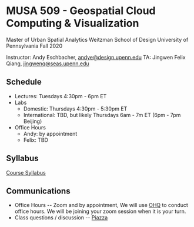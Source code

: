 # MUSA 509 - Geospatial Cloud Computing & Visualization

Master of Urban Spatial Analytics
Weitzman School of Design
University of Pennsylvania
Fall 2020

Instructor: Andy Eschbacher, andye@design.upenn.edu
TA:         Jingwen Felix Qiang, jingwenq@seas.upenn.edu

## Schedule

* Lectures: Tuesdays 4:30pm - 6pm ET
* Labs
  * Domestic: Thursdays 4:30pm - 5:30pm ET
  * International: TBD, but likely Thursdays 6am - 7m ET (6pm - 7pm Beijing)
* Office Hours
  * Andy: by appointment
  * Felix: TBD


## Syllabus

[Course Syllabus](https://github.com/MUSA-509/course-materials/blob/master/syllabus.md)


## Communications

* Office Hours -- Zoom and by appointment, We will use [OHQ](https://ohq.io/) to conduct office hours. We will be joining your zoom session when it is your turn.
* Class questions / discussion -- [Piazza](https://piazza.com/upenn/fall2020/srs_musa5090012020c/home)
